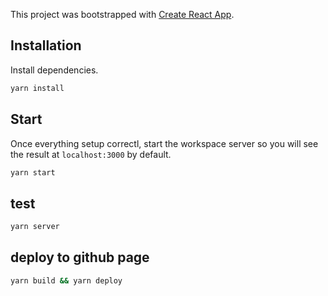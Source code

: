 This project was bootstrapped with [Create React App](https://github.com/facebook/create-react-app).

## Installation

Install dependencies.

```bash
yarn install
```

## Start

Once everything setup correctl, start the workspace server so you will see the result at `localhost:3000` by default.  

```bash
yarn start
```

## test
```bash
yarn server
```

## deploy to github page

```bash
yarn build && yarn deploy
```
